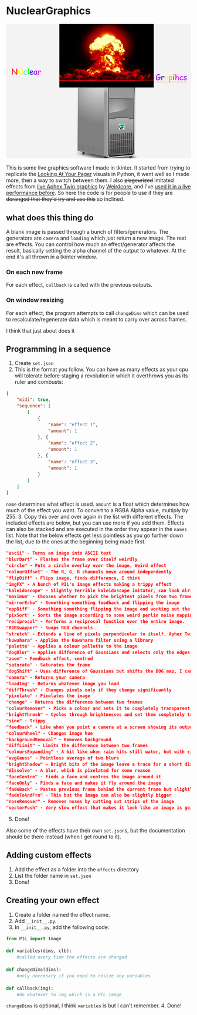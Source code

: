 # NuclearGraphics

![funni logo](https://raw.githubusercontent.com/onlytruejames/nuclearGraphics/main/nuclearGraphics.png)

This is some live graphics software I made in tkinter. It started from trying to replicate the [Looking At Your Pager](https://www.youtube.com/watch?v=Z2IwAKmY774) visuals in Python, it went well so I made more, then a way to switch between them. I also ~~plageurized~~ imitated effects from [live Aphex Twin graphics](https://www.youtube.com/watch?v=961uG4Ixg_Y) by [Weirdcore](http://weirdcore.tv), and I've [used it in a live performance before](https://www.instagram.com/p/CqgMcw5ohTc/). So here the code is for people to use if they are ~~deranged that they'd try and use this~~ so inclined.

## what does this thing do

A blank image is passed through a bunch of filters/generators. The generators are `camera` and `loadImg` which just return a new image. The rest are effects. You can control how much an effect/generator affects the result, basically setting the alpha channel of the output to whatever. At the end it's all thrown in a tkinter window.

### On each new frame

For each effect, `callback` is called with the previous outputs.

### On window resizing

For each effect, the program attempts to call `changeDims` which can be used to recalculate/regenerate data which is meant to carry over across frames.

I think that just about does it

## Programming in a sequence

1. Create `set.json`
2. This is the format you follow. You can have as many effects as your cpu will tolerate before staging a revolution in which it overthrows you as its ruler and combusts:
```json
{
    "midi": true,
    "sequence": [
        [
            {
                "name": "effect 1",
                "amount": 1
            }, {
                "name": "effect 2",
                "amount": 1
            }, {
                "name": "effect 3",
                "amount": 1
            }
        ]
    ]
}
```
`name` determines what effect is used. `amount` is a float which determines how much of the effect you want. To convert to a RGBA Alpha value, multiply by 255.
3. Copy this over and over again in the list with different effects. The included effects are below, but you can use more if you add them. Effects can also be stacked and are executed in the order they appear in the `names` list. Note that the below effects get less pointless as you go further down the list, due to the ones at the beginning being made first.

```json
"ascii" - Turns an image into ASCII text
"blurDart" - Flashes the frame over itself weirdly
"circle" - Puts a circle overlay over the image. Weird effect
"colourOffset" - The R, G, B channels move around independently
"flipDiff" - Flips image, finds difference, I think
"imgFX" - A bunch of PIL's image effects making a trippy effect
"kaleidoscope" - Slightly terrible kaleidoscope imitator, can look alright
"maximum" - Chooses whether to pick the brightest pixels from two frames or the darkest
"mirrorEcho" - Something something feedback and flipping the image
"oppDiff" - Something something flipping the image and working out the difference
"pixSort" - Sorts the image according to some weird perlin noise mapping
"reciprocal" - Performs a reciprocal function over the entire image.
"RGBSwapper" - Swaps RGB channels
"stretch" - Extends a line of pixels perpendicular to itself. Aphex Twin uses a similar effect a lot
"kuwahara" - Applies the Kuwahara filter using a library
"palette" - Applies a colour pallette to the image
"dogBlur" - Applies difference of Gaussians and selects only the edges of objects
"zoom" - Feedback effect, centred
"saturate" - Saturates the frame
"dogShift" - Uses difference of Gaussians but shifts the DOG map, I can't remember what it does
"camera" - Returns your camera
"loadImg" - Returns whatever image you load
"diffThresh" - Changes pixels only if they change significantly
"pixelate" - Pixelates the image
"change" - Returns the difference between two frames
"colourRemover" - Picks a colour and sets it to completely transparent
"brightThresh" - Cycles through brightnesses and set them completely transparent
"sine" - Trippy
"feedback" - Like when you point a camera at a screen showing its output
"colourWheel" - Changes image hue
"backgroundRemoval" - Removes background
"diffLimit" - Limits the difference between two frames
"coloursExpanding" - A bit like when rain hits still water, but with right angles
"avgGauss" - Pointless average of two blurs
"brightShadow" - Bright bits of the image leave a trace for a short distance
"dissolve" - A blur, which is pixelated for some reason
"faceCentre" - Finds a face and centres the image around it
"faceOnly" - Finds a face and makes it fly around the image
"fadeBack" - Pastes previous frame behind the current frame but slightly smaller. Allows for 3d-ish feedback. Aphex Twin had something similar
"fadeToAndFro" - This but the image can also be slightly bigger
"noseRemover" - Removes noses by cutting out strips of the image
"vectorPush" - Very slow effect that makes it look like an image is going round a corner sometimes.
```
5. Done!

Also some of the effects have their own `set.json`s, but the documentation should be there instead (when I get round to it).

## Adding custom effects

1. Add the effect as a folder into the `effects` directory
2. List the folder name in `set.json`
3. Done!

## Creating your own effect

1. Create a folder named the effect name. 
2. Add `__init__.py`.
3. In `__init__.py`, add the following code:
```python
from PIL import Image

def variables(dims, clb):
    #called every time the effects are changed

def changeDims(dims):
    #only neccesary if you need to resize any variables

def callback(img):
    #do whatever to img which is a PIL image

```
`changeDims` is optional, I think `variables` is but I can't remember.
4. Done!